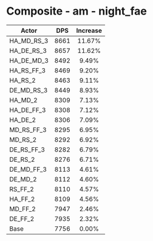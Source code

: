 # Composite - am - night_fae
| Actor | DPS | Increase |
|---|:---:|:---:|
|HA_MD_RS_3|8661|11.67%|
|HA_DE_RS_3|8657|11.62%|
|HA_DE_MD_3|8492|9.49%|
|HA_RS_FF_3|8469|9.20%|
|HA_RS_2|8463|9.11%|
|DE_MD_RS_3|8449|8.93%|
|HA_MD_2|8309|7.13%|
|HA_DE_FF_3|8308|7.12%|
|HA_DE_2|8306|7.09%|
|MD_RS_FF_3|8295|6.95%|
|MD_RS_2|8292|6.92%|
|DE_RS_FF_3|8282|6.79%|
|DE_RS_2|8276|6.71%|
|DE_MD_FF_3|8113|4.61%|
|DE_MD_2|8112|4.60%|
|RS_FF_2|8110|4.57%|
|HA_FF_2|8109|4.56%|
|MD_FF_2|7947|2.46%|
|DE_FF_2|7935|2.32%|
|Base|7756|0.00%|
